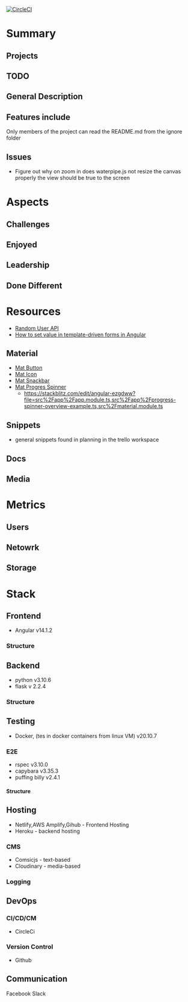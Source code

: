 [![CircleCI](https://circleci.com/gh/WindMillCode/WindMillCodeSite.svg?style=svg)](<LINK>)


# Summary

## Projects

## TODO

## General Description

## Features include 
Only members of the project can read the README.md from the ignore folder

## Issues
* Figure out why on zoom in does waterpipe.js not resize the canvas properly the view should be true to the screen

# Aspects

## Challenges

## Enjoyed

## Leadership

## Done Different





# Resources

* [Random User API](https://randomuser.me/documentation#howto)
* [How to set value in template-driven forms in Angular](https://www.tektutorialshub.com/angular/how-to-set-value-in-template-driven-forms-in-angular/)


## Material
* [Mat Button](https://material.angular.io/components/button/api)
* [Mat Icon](https://www.developer.com/languages/javascript/using-material-font-icons-in-your-angular-11-projects/)
* [Mat Snackbar](https://material.angular.io/components/snack-bar)
* [Mat Progres Spinner](https://material.angular.io/components/progress-spinner/overview)
  * https://stackblitz.com/edit/angular-ezgdww?file=src%2Fapp%2Fapp.module.ts,src%2Fapp%2Fprogress-spinner-overview-example.ts,src%2Fmaterial.module.ts


## Snippets
* general snippets found in planning in the trello workspace

## Docs

## Media 
<!-- bunch of links -->


# Metrics

## Users

## Netowrk

## Storage


# Stack 

## Frontend
* Angular v14.1.2
### Structure


## Backend
* python v3.10.6
* flask v 2.2.4

### Structure



## Testing
* Docker, (tes in docker containers from linux VM) v20.10.7

### E2E
* rspec    v3.10.0
* capybara v3.35.3
* puffing billy v2.4.1

#### Structure


## Hosting
* Netlify,AWS Amplify,Gihub - Frontend Hosting
* Heroku - backend hosting

### CMS
* Comsicjs - text-based
* Cloudinary - media-based



### Logging

## DevOps

### CI/CD/CM
* CircleCi

### Version Control
* Github

## Communication
Facebook 
Slack















